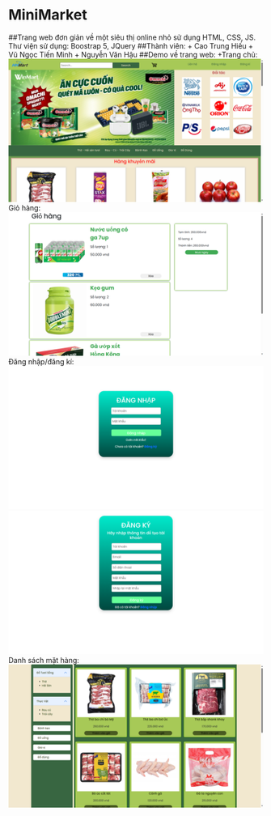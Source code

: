 # MiniMarket
##Trang web đơn giản về một siêu thị online nhỏ sử dụng HTML, CSS, JS.
Thư viện sử dụng: Boostrap 5, JQuery
##Thành viên: 
    + Cao Trung Hiếu
    + Vũ Ngọc Tiến Minh
    + Nguyễn Văn Hậu
##Demo về trang web:
+Trang chủ:
![Homepage ](Assets/Misc/Readme%20demo/Homepage.png)
Giỏ hàng:
![Homepage ](Assets/Misc/Readme%20demo/Cart.png)
Đăng nhập/đăng kí:
![Homepage ](Assets/Misc/Readme%20demo/Login.png)
![Homepage ](Assets/Misc/Readme%20demo/Register.png)
Danh sách mặt hàng:
![Homepage ](Assets/Misc/Readme%20demo/List.png)

